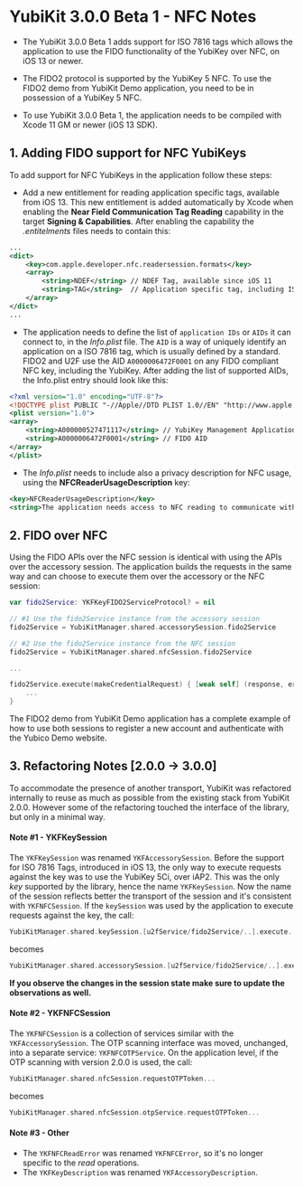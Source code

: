 # YubiKit 3.0.0 Beta 1 - NFC Notes

- The YubiKit 3.0.0 Beta 1 adds support for ISO 7816 tags which allows the application to use the FIDO functionality of the YubiKey over NFC, on iOS 13 or newer. 

- The FIDO2 protocol is supported by the YubiKey 5 NFC. To use the FIDO2 demo from YubiKit Demo application, you need to be in possession of a YubiKey 5 NFC.

- To use YubiKit 3.0.0 Beta 1, the application needs to be compiled with Xcode 11 GM or newer (iOS 13 SDK).



## 1. Adding FIDO support for NFC YubiKeys

To add support for NFC YubiKeys in the application follow these steps:

- Add a new entitlement for reading application specific tags, available from iOS 13. This new entitlement is added automatically by Xcode when enabling the **Near Field Communication Tag Reading** capability in the target **Signing & Capabilities**. After enabling the capability the *.entitelments* files needs to contain this:

```xml
...
<dict>
	<key>com.apple.developer.nfc.readersession.formats</key>
	<array>
		<string>NDEF</string> // NDEF Tag, available since iOS 11
		<string>TAG</string>  // Application specific tag, including ISO 7816 Tags
	</array>
</dict>
...
```

- The application needs to define the list of `application IDs` or `AIDs` it can connect to, in the *Info.plist* file. The `AID` is a way of uniquely identify an application on a ISO 7816 tag, which is usually defined by a standard. FIDO2 and U2F use the AID `A0000006472F0001` on any FIDO compliant NFC key, including the YubiKey. After adding the list of supported AIDs, the Info.plist entry should look like this:

```xml
<?xml version="1.0" encoding="UTF-8"?>
<!DOCTYPE plist PUBLIC "-//Apple//DTD PLIST 1.0//EN" "http://www.apple.com/DTDs/PropertyList-1.0.dtd">
<plist version="1.0">
<array>
	<string>A000000527471117</string> // YubiKey Management Application AID
	<string>A0000006472F0001</string> // FIDO AID
</array>
</plist>
```

- The *Info.plist* needs to include also a privacy description for NFC usage, using the **NFCReaderUsageDescription** key:

```xml
<key>NFCReaderUsageDescription</key>
<string>The application needs access to NFC reading to communicate with your Yubikey.</string>
```

## 2. FIDO over NFC

Using the FIDO APIs over the NFC session is identical with using the APIs over the accessory session. The application builds the requests in the same way and can choose to execute them over the accessory or the NFC session:

```swift
var fido2Service: YKFKeyFIDO2ServiceProtocol? = nil

// #1 Use the fido2Service instance from the accessory session              
fido2Service = YubiKitManager.shared.accessorySession.fido2Service

// #2 Use the fido2Service instance from the NFC session
fido2Service = YubiKitManager.shared.nfcSession.fido2Service   

...

fido2Service.execute(makeCredentialRequest) { [weak self] (response, error) in
    ...
}
```

The FIDO2 demo from YubiKit Demo application has a complete example of how to use both sessions to register a new account and authenticate with the Yubico Demo website.

## 3. Refactoring Notes [2.0.0 -> 3.0.0]

To accommodate the presence of another transport, YubiKit was refactored internally to reuse as much as possible from the existing stack from YubiKit 2.0.0. However some of the refactoring touched the interface of the library, but only in a minimal way.

#### Note #1 - YKFKeySession


The `YKFKeySession` was renamed `YKFAccessorySession`. Before the support for ISO 7816 Tags, introduced in iOS 13, the only way to execute requests against the key was to use the YubiKey 5Ci, over iAP2. This was the only *key* supported by the library, hence the name `YKFKeySession`. Now the name of the session reflects better the transport of the session and it's consistent with `YKFNFCSession`. If the `keySession` was used by the application to execute requests against the key, the call:

```swift
YubiKitManager.shared.keySession.[u2fService/fido2Service/..].execute..
```
 
becomes

```swift        
YubiKitManager.shared.accessorySession.[u2fService/fido2Service/..].execute..
```

**If you observe the changes in the session state make sure to update the observations as well.**

#### Note #2 - YKFNFCSession

The `YKFNFCSession` is a collection of services similar with the `YKFAccessorySession`. The OTP scanning interface was moved, unchanged, into a separate service: `YKFNFCOTPService`. On the application level, if the OTP scanning with version 2.0.0 is used, the call: 
    
```swift
YubiKitManager.shared.nfcSession.requestOTPToken...
```
    
becomes

```swift        
YubiKitManager.shared.nfcSession.otpService.requestOTPToken...
```

#### Note #3 - Other

- The `YKFNFCReadError` was renamed `YKFNFCError`, so it's no longer specific to the *read* operations.
- The `YKFKeyDescription` was renamed `YKFAccessoryDescription`.

